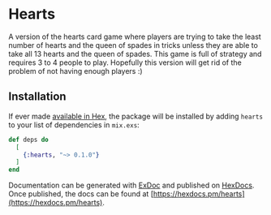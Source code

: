# Hearts

A version of the hearts card game where players are trying to take the least number of hearts and the queen of spades in tricks unless they are able to take all 13 hearts and the queen of spades. This game is full of strategy and requires 3 to 4 people to play. Hopefully this version will get rid of the problem of not having enough players :)

## Installation

If ever made [available in Hex](https://hex.pm/docs/publish), the package will be installed
by adding `hearts` to your list of dependencies in `mix.exs`:

```elixir
def deps do
  [
    {:hearts, "~> 0.1.0"}
  ]
end
```

Documentation can be generated with [ExDoc](https://github.com/elixir-lang/ex_doc)
and published on [HexDocs](https://hexdocs.pm). Once published, the docs can
be found at [https://hexdocs.pm/hearts](https://hexdocs.pm/hearts).

